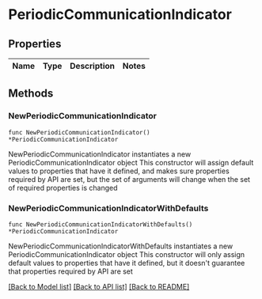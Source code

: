 # PeriodicCommunicationIndicator

## Properties

Name | Type | Description | Notes
------------ | ------------- | ------------- | -------------

## Methods

### NewPeriodicCommunicationIndicator

`func NewPeriodicCommunicationIndicator() *PeriodicCommunicationIndicator`

NewPeriodicCommunicationIndicator instantiates a new PeriodicCommunicationIndicator object
This constructor will assign default values to properties that have it defined,
and makes sure properties required by API are set, but the set of arguments
will change when the set of required properties is changed

### NewPeriodicCommunicationIndicatorWithDefaults

`func NewPeriodicCommunicationIndicatorWithDefaults() *PeriodicCommunicationIndicator`

NewPeriodicCommunicationIndicatorWithDefaults instantiates a new PeriodicCommunicationIndicator object
This constructor will only assign default values to properties that have it defined,
but it doesn't guarantee that properties required by API are set


[[Back to Model list]](../README.md#documentation-for-models) [[Back to API list]](../README.md#documentation-for-api-endpoints) [[Back to README]](../README.md)


